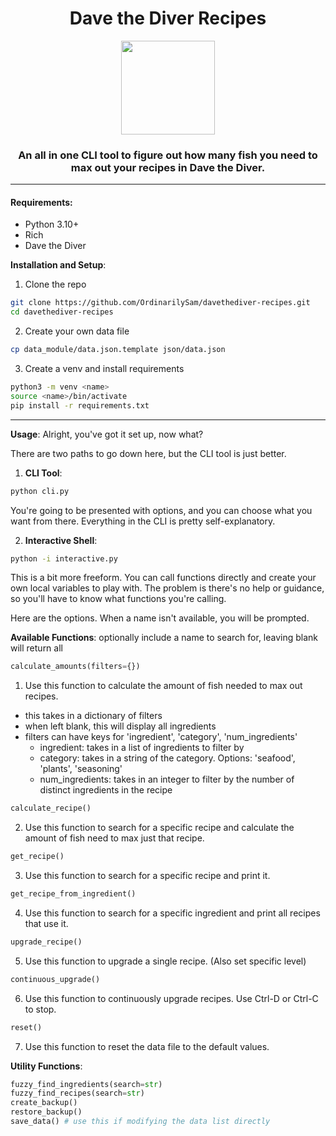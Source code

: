 <h1 align="center">Dave the Diver Recipes</h1>
<div align="center">
<img src = "https://github.com/OrdinarilySam/davethediver-recipes/assets/100721569/b5446e95-39b1-46b8-9640-3c1e19f02df9"
  width=150
  height=150>
</div>
<h3 align="center">An all in one CLI tool to figure out how many fish you need to max out your recipes in Dave the Diver.</h3>
<hr>
<h4>Requirements: </h4>
<ul>
  <li>Python 3.10+</li>
  <li>Rich</li>
  <li>Dave the Diver</li>
</ul>

**Installation and Setup**:
1. Clone the repo
```sh
git clone https://github.com/OrdinarilySam/davethediver-recipes.git
cd davethediver-recipes
```

2. Create your own data file
```sh
cp data_module/data.json.template json/data.json
```

3. Create a venv and install requirements
```sh
python3 -m venv <name>
source <name>/bin/activate
pip install -r requirements.txt
```
<hr>

**Usage**:
Alright, you've got it set up, now what?

There are two paths to go down here, but the CLI tool is just better.

1. **CLI Tool**:
```sh
python cli.py
```

You're going to be presented with options, and you can choose what you want from there. 
Everything in the CLI is pretty self-explanatory.

2. **Interactive Shell**:
```sh
python -i interactive.py
```

This is a bit more freeform. You can call functions directly and create your own local variables to play with.
The problem is there's no help or guidance, so you'll have to know what functions you're calling.

Here are the options. When a name isn't available, you will be prompted.


**Available Functions**:
optionally include a name to search for, leaving blank will return all
```python
calculate_amounts(filters={})
```
1. Use this function to calculate the amount of fish needed to max out recipes.
  - this takes in a dictionary of filters
  - when left blank, this will display all ingredients
  - filters can have keys for 'ingredient', 'category', 'num_ingredients' 
    - ingredient: takes in a list of ingredients to filter by
    - category: takes in a string of the category. Options: 'seafood', 'plants', 'seasoning'
    - num_ingredients: takes in an integer to filter by the number of distinct ingredients in the recipe

```python
calculate_recipe()
```
2. Use this function to search for a specific recipe and calculate the amount of fish need to max just that recipe.

```python
get_recipe()
```
3. Use this function to search for a specific recipe and print it.

```python
get_recipe_from_ingredient()
```
4. Use this function to search for a specific ingredient and print all recipes that use it. 

```python
upgrade_recipe()
``` 
5. Use this function to upgrade a single recipe. (Also set specific level)

```python
continuous_upgrade()
```
6. Use this function to continuously upgrade recipes. Use Ctrl-D or Ctrl-C to stop.

```python
reset()
```
7. Use this function to reset the data file to the default values.


**Utility Functions**:
```python
fuzzy_find_ingredients(search=str)
fuzzy_find_recipes(search=str)
create_backup()
restore_backup()
save_data() # use this if modifying the data list directly
``` 